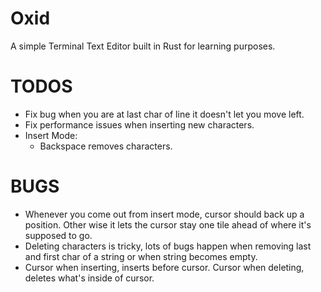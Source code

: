 # Oxid

A simple Terminal Text Editor built in Rust for learning purposes.

# TODOS
- Fix bug when you are at last char of line it doesn't let you move left.
- Fix performance issues when inserting new characters.
- Insert Mode:
    * Backspace removes characters.
# BUGS
- Whenever you come out from insert mode, cursor should back up a position. Other wise it lets the cursor stay one tile ahead of where it's supposed to go.
- Deleting characters is tricky, lots of bugs happen when removing last and first char of a string or when string becomes empty.
- Cursor when inserting, inserts before cursor. Cursor when deleting, deletes what's inside of cursor.
